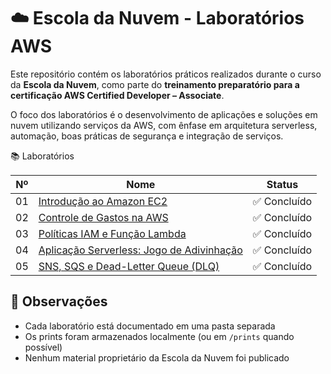 # ☁️ Escola da Nuvem - Laboratórios AWS

Este repositório contém os laboratórios práticos realizados durante o curso da **Escola da Nuvem**, como parte do **treinamento preparatório para a certificação AWS Certified Developer – Associate**.

O foco dos laboratórios é o desenvolvimento de aplicações e soluções em nuvem utilizando serviços da AWS, com ênfase em arquitetura serverless, automação, boas práticas de segurança e integração de serviços.

📚 Laboratórios

| Nº  | Nome                                              | Status        |
|-----|---------------------------------------------------|---------------|
| 01  | [Introdução ao Amazon EC2](lab01-introducao-ec2)   | ✅ Concluído  |
| 02  | [Controle de Gastos na AWS](lab02-controle-de-gastos) | ✅ Concluído  |
| 03  | [Políticas IAM e Função Lambda](lab03-politicas-iam-e-funcao-lambda) | ✅ Concluído  |
| 04  | [Aplicação Serverless: Jogo de Adivinhação](lab04-aplicacao-serverless-jogo-adivinhacao) | ✅ Concluído  |
| 05  | [SNS, SQS e Dead-Letter Queue (DLQ)](lab05-sns-sqs-dlq) | ✅ Concluído  |


## 📌 Observações

- Cada laboratório está documentado em uma pasta separada
- Os prints foram armazenados localmente (ou em `/prints` quando possível)
- Nenhum material proprietário da Escola da Nuvem foi publicado
